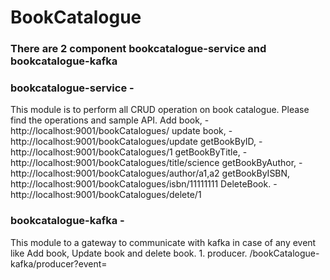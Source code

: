 # BookCatalogue
### There are 2 component bookcatalogue-service and bookcatalogue-kafka
### bookcatalogue-service -
   This module is to perform all CRUD operation on book catalogue. Please find the operations 
   and sample API.
     Add book, - http://localhost:9001/bookCatalogues/ 
     update book, - http://localhost:9001/bookCatalogues/update
     getBookByID, - http://localhost:9001/bookCatalogues/1
     getBookByTitle, - http://localhost:9001/bookCatalogues/title/science
     getBookByAuthor, - http://localhost:9001/bookCatalogues/author/a1,a2
     getBookByISBN, http://localhost:9001/bookCatalogues/isbn/11111111
     DeleteBook. - http://localhost:9001/bookCatalogues/delete/1
### bookcatalogue-kafka - 
   This module to a gateway to communicate with kafka in case of any event like 
   Add book, Update book and delete book.
    1. producer. /bookCatalogue-kafka/producer?event=<message>